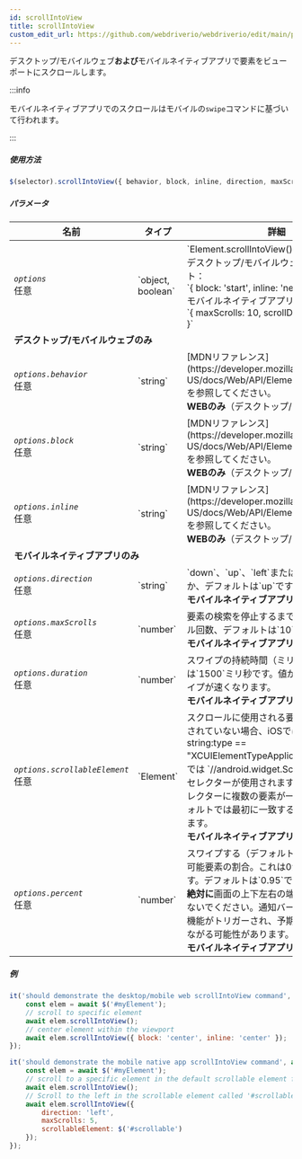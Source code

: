 ```yaml
---
id: scrollIntoView
title: scrollIntoView
custom_edit_url: https://github.com/webdriverio/webdriverio/edit/main/packages/webdriverio/src/commands/element/scrollIntoView.ts
---
```


デスクトップ/モバイルウェブ<strong>および</strong>モバイルネイティブアプリで要素をビューポートにスクロールします。

:::info

モバイルネイティブアプリでのスクロールはモバイルの`swipe`コマンドに基づいて行われます。

:::

##### 使用方法

```js
$(selector).scrollIntoView({ behavior, block, inline, direction, maxScrolls, duration, scrollableElement, percent })
```

##### パラメータ

<table>
  <thead>
    <tr>
      <th>名前</th><th>タイプ</th><th>詳細</th>
    </tr>
  </thead>
  <tbody>
    <tr>
      <td><code><var>options</var></code><br /><span className="label labelWarning">任意</span></td>
      <td>`object, boolean`</td>
      <td>`Element.scrollIntoView()`のオプション。デスクトップ/モバイルウェブのデフォルト：<br/> `{ block: 'start', inline: 'nearest' }` <br /> モバイルネイティブアプリのデフォルト <br /> `{ maxScrolls: 10, scrollDirection: 'down' }`</td>
    </tr>
    <tr>
              <td colspan="3"><strong>デスクトップ/モバイルウェブのみ</strong></td>
            </tr>
    <tr>
      <td><code><var>options.behavior</var></code><br /><span className="label labelWarning">任意</span></td>
      <td>`string`</td>
      <td>[MDNリファレンス](https://developer.mozilla.org/en-US/docs/Web/API/Element/scrollIntoView)を参照してください。<br /><strong>WEBのみ</strong>（デスクトップ/モバイル）</td>
    </tr>
    <tr>
      <td><code><var>options.block</var></code><br /><span className="label labelWarning">任意</span></td>
      <td>`string`</td>
      <td>[MDNリファレンス](https://developer.mozilla.org/en-US/docs/Web/API/Element/scrollIntoView)を参照してください。<br /><strong>WEBのみ</strong>（デスクトップ/モバイル）</td>
    </tr>
    <tr>
      <td><code><var>options.inline</var></code><br /><span className="label labelWarning">任意</span></td>
      <td>`string`</td>
      <td>[MDNリファレンス](https://developer.mozilla.org/en-US/docs/Web/API/Element/scrollIntoView)を参照してください。<br /><strong>WEBのみ</strong>（デスクトップ/モバイル）</td>
    </tr>
    <tr>
              <td colspan="3"><strong>モバイルネイティブアプリのみ</strong></td>
            </tr>
    <tr>
      <td><code><var>options.direction</var></code><br /><span className="label labelWarning">任意</span></td>
      <td>`string`</td>
      <td>`down`、`up`、`left`または`right`のいずれか、デフォルトは`up`です。<br /><strong>モバイルネイティブアプリのみ</strong></td>
    </tr>
    <tr>
      <td><code><var>options.maxScrolls</var></code><br /><span className="label labelWarning">任意</span></td>
      <td>`number`</td>
      <td>要素の検索を停止するまでの最大スクロール回数、デフォルトは`10`です。<br /><strong>モバイルネイティブアプリのみ</strong></td>
    </tr>
    <tr>
      <td><code><var>options.duration</var></code><br /><span className="label labelWarning">任意</span></td>
      <td>`number`</td>
      <td>スワイプの持続時間（ミリ秒）。デフォルトは`1500`ミリ秒です。値が低いほど、スワイプが速くなります。<br /><strong>モバイルネイティブアプリのみ</strong></td>
    </tr>
    <tr>
      <td><code><var>options.scrollableElement</var></code><br /><span className="label labelWarning">任意</span></td>
      <td>`Element`</td>
      <td>スクロールに使用される要素。要素が指定されていない場合、iOSでは `-ios predicate string:type == "XCUIElementTypeApplication"`、Androidでは `//android.widget.ScrollView'` というセレクターが使用されます。デフォルトのセレクターに複数の要素が一致する場合、デフォルトでは最初に一致する要素が選択されます。<br /> <strong>モバイルネイティブアプリのみ</strong></td>
    </tr>
    <tr>
      <td><code><var>options.percent</var></code><br /><span className="label labelWarning">任意</span></td>
      <td>`number`</td>
      <td>スワイプする（デフォルトの）スクロール可能要素の割合。これは0から1の間の値です。デフォルトは`0.95`です。<br /><strong>絶対に</strong>画面の上下左右の端からスワイプしないでください。通知バーや他のOS/アプリ機能がトリガーされ、予期しない結果につながる可能性があります。<br /> <strong>モバイルネイティブアプリのみ</strong></td>
    </tr>
  </tbody>
</table>

##### 例

```js title="desktop.mobile.web.scrollIntoView.js"
it('should demonstrate the desktop/mobile web scrollIntoView command', async () => {
    const elem = await $('#myElement');
    // scroll to specific element
    await elem.scrollIntoView();
    // center element within the viewport
    await elem.scrollIntoView({ block: 'center', inline: 'center' });
});

```

```js title="mobile.native.app.scrollIntoView.js"
it('should demonstrate the mobile native app scrollIntoView command', async () => {
    const elem = await $('#myElement');
    // scroll to a specific element in the default scrollable element for Android or iOS for a maximum of 10 scrolls
    await elem.scrollIntoView();
    // Scroll to the left in the scrollable element called '#scrollable' for a maximum of 5 scrolls
    await elem.scrollIntoView({
        direction: 'left',
        maxScrolls: 5,
        scrollableElement: $('#scrollable')
    });
});
```